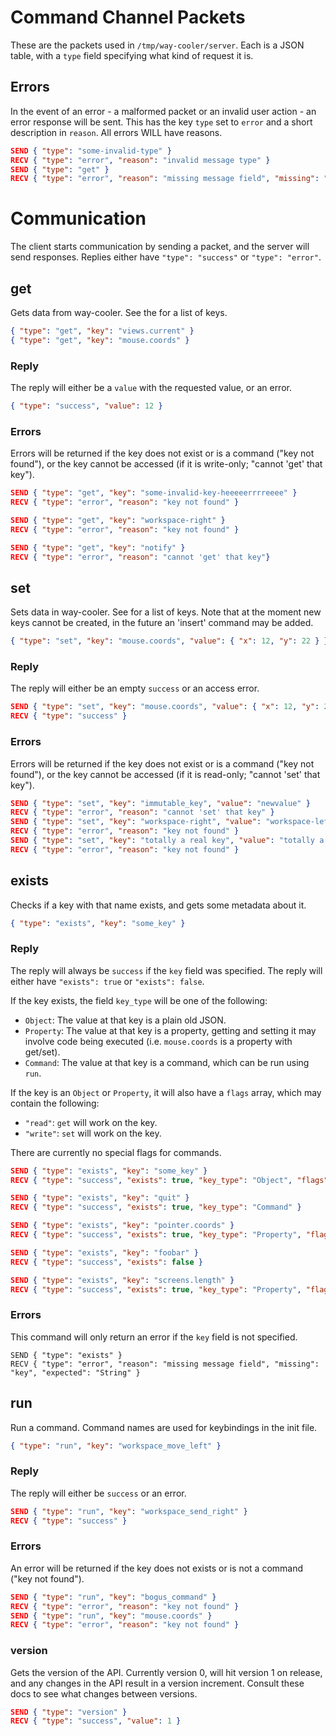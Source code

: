 # Command Channel Packets
These are the packets used in `/tmp/way-cooler/server`.
Each is a JSON table, with a `type` field specifying what kind of request it is.

## Errors
In the event of an error - a malformed packet or an invalid user action - an error response will be sent.
This has the key `type` set to `error` and a short description in `reason`. All errors WILL have reasons.

```json
SEND { "type": "some-invalid-type" }
RECV { "type": "error", "reason": "invalid message type" }
SEND { "type": "get" }
RECV { "type": "error", "reason": "missing message field", "missing": "key", "expected": "String" }
```

# Communication
The client starts communication by sending a packet, and the server will send responses.
Replies either have `"type": "success"` or `"type": "error"`.

## get
Gets data from way-cooler. See the <registry docs> for a list of keys.
```json
{ "type": "get", "key": "views.current" }
{ "type": "get", "key": "mouse.coords" }
```

### Reply
The reply will either be a `value` with the requested value, or an error.
```json
{ "type": "success", "value": 12 }
```

### Errors
Errors will be returned if the key does not exist or is a command ("key not found"),
or the key cannot be accessed (if it is write-only; "cannot 'get' that key").

```json
SEND { "type": "get", "key": "some-invalid-key-heeeeerrrreeee" }
RECV { "type": "error", "reason": "key not found" }

SEND { "type": "get", "key": "workspace-right" }
RECV { "type": "error", "reason": "key not found" }

SEND { "type": "get", "key": "notify" }
RECV { "type": "error", "reason": "cannot 'get' that key"}
```

## set
Sets data in way-cooler. See <the registry docs> for a list of keys.
Note that at the moment new keys cannot be created, in the future an 'insert' command may be added.
```json
{ "type": "set", "key": "mouse.coords", "value": { "x": 12, "y": 22 } }
```

### Reply
The reply will either be an empty `success` or an access error.
```json
SEND { "type": "set", "key": "mouse.coords", "value": { "x": 12, "y": 22 } }
RECV { "type": "success" }
```

### Errors
Errors will be returned if the key does not exist or is a command ("key not found"),
or the key cannot be accessed (if it is read-only; "cannot 'set' that key").
```json
SEND { "type": "set", "key": "immutable_key", "value": "newvalue" }
RECV { "type": "error", "reason": "cannot 'set' that key" }
SEND { "type": "set", "key": "workspace-right", "value": "workspace-left" }
RECV { "type": "error", "reason": "key not found" }
SEND { "type": "set", "key": "totally a real key", "value": "totally a legit value" }
RECV { "type": "error", "reason": "key not found" }
```

## exists
Checks if a key with that name exists, and gets some metadata about it.
```json
{ "type": "exists", "key": "some_key" }
```

### Reply
The reply will always be `success` if the `key` field was specified.
The reply will either have `"exists": true` or `"exists": false`.

If the key exists, the field `key_type` will be one of the following:
- `Object`: The value at that key is a plain old JSON.
- `Property`: The value at that key is a property, getting and setting it may involve code being executed (i.e. `mouse.coords` is a property with get/set).
- `Command`: The value at that key is a command, which can be run using `run`.

If the key is an `Object` or `Property`, it will also have a `flags` array, which may contain the following:
- `"read"`: `get` will work on the key.
- `"write"`: `set` will work on the key.

There are currently no special flags for commands.
```json
SEND { "type": "exists", "key": "some_key" }
RECV { "type": "success", "exists": true, "key_type": "Object", "flags": [ "read", "write" ] }

SEND { "type": "exists", "key": "quit" }
RECV { "type": "success", "exists": true, "key_type": "Command" }

SEND { "type": "exists", "key": "pointer.coords" }
RECV { "type": "success", "exists": true, "key_type": "Property", "flags": [ "read", "write" ] }

SEND { "type": "exists", "key": "foobar" }
RECV { "type": "success", "exists": false }

SEND { "type": "exists", "key": "screens.length" }
RECV { "type": "success", "exists": true, "key_type": "Property", "flags": [ "read" ] }
```
### Errors
This command will only return an error if the `key` field is not specified.
```
SEND { "type": "exists" }
RECV { "type": "error", "reason": "missing message field", "missing": "key", "expected": "String" }
```

## run
Run a command. Command names are used for keybindings in the init file.
```json
{ "type": "run", "key": "workspace_move_left" }
```

### Reply
The reply will either be `success` or an error.
```json
SEND { "type": "run", "key": "workspace_send_right" }
RECV { "type": "success" }
```

### Errors
An error will be returned if the key does not exists or is not a command ("key not found").
```json
SEND { "type": "run", "key": "bogus_command" }
RECV { "type": "error", "reason": "key not found" }
SEND { "type": "run", "key": "mouse.coords" }
RECV { "type": "error", "reason": "key not found" }
```

### version
Gets the version of the API. Currently version 0, will hit version 1 on release,
and any changes in the API result in a version increment. Consult these docs to see
what changes between versions.

```json
SEND { "type": "version" }
RECV { "type": "success", "value": 1 }
```

